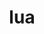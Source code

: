 ---
title: "lua"
layout: cache
categories: [package, develop]
meta: {"compilers": ["apple-clang@16.0.0", "gcc@11.4.0", "gcc@13.2.0", "gcc@7.5.0", "intel-oneapi-compilers@2025.1.0"], "num_specs": 169, "num_specs_by_stack": {"e4s": 48, "e4s-neoverse-v2": 24, "e4s-oneapi": 28, "e4s-rocm-external": 5, "hep": 12, "ml-darwin-aarch64-mps": 9, "ml-linux-aarch64-cpu": 12, "ml-linux-aarch64-cuda": 12, "ml-linux-x86_64-cpu": 12, "ml-linux-x86_64-cuda": 12, "ml-linux-x86_64-rocm": 12, "radiuss": 24, "root": 169, "tutorial": 12}, "oss": ["sequoia", "ubuntu18.04", "ubuntu22.04", "ubuntu24.04"], "platforms": ["darwin", "linux"], "stacks": ["e4s", "e4s-neoverse-v2", "e4s-oneapi", "e4s-rocm-external", "hep", "ml-darwin-aarch64-mps", "ml-linux-aarch64-cpu", "ml-linux-aarch64-cuda", "ml-linux-x86_64-cpu", "ml-linux-x86_64-cuda", "ml-linux-x86_64-rocm", "radiuss", "root", "tutorial"], "targets": ["aarch64", "neoverse_v2", "x86_64_v3"], "versions": ["5.3.6", "5.4.6"]}
spec_details: [{"compiler": "gcc@11.4.0", "hash": "2ir7jzkjrohj7fikg7ttifsykh3n3zpm", "os": "ubuntu22.04", "platform": "linux", "size": "-", "stacks": ["e4s", "root"], "target": "x86_64_v3", "variants": ["build_system=makefile", "fetcher=curl", "+shared"], "versions": ["5.3.6"]}, {"compiler": "gcc@7.5.0", "hash": "2rxzpafahmlohk7gr3dfqugjjmsejtab", "os": "ubuntu18.04", "platform": "linux", "size": "-", "stacks": ["radiuss", "root"], "target": "x86_64_v3", "variants": ["build_system=makefile", "fetcher=curl", "+shared"], "versions": ["5.4.6"]}, {"compiler": "intel-oneapi-compilers@2025.1.0", "hash": "2t54mpb4uv2hbpmr7thjou57wnqrzggq", "os": "ubuntu22.04", "platform": "linux", "size": "-", "stacks": ["e4s-oneapi", "root"], "target": "x86_64_v3", "variants": ["build_system=makefile", "fetcher=curl", "+shared"], "versions": ["5.4.6"]}, {"compiler": "gcc@11.4.0", "hash": "2tdby7ejdo3d33p4iphl7b6lfkgr4qxv", "os": "ubuntu22.04", "platform": "linux", "size": "-", "stacks": ["e4s-neoverse-v2", "root"], "target": "neoverse_v2", "variants": ["build_system=makefile", "fetcher=curl", "+shared"], "versions": ["5.3.6"]}, {"compiler": "gcc@13.2.0", "hash": "33ygzj5hxzywkhfmxja4yosslmn7g7pl", "os": "ubuntu24.04", "platform": "linux", "size": "-", "stacks": ["ml-linux-x86_64-cpu", "ml-linux-x86_64-cuda", "ml-linux-x86_64-rocm", "root"], "target": "x86_64_v3", "variants": ["build_system=makefile", "fetcher=curl", "+shared"], "versions": ["5.3.6"]}, {"compiler": "gcc@13.2.0", "hash": "3ehbo2fhhuqoetzwyvlsctgytlaynsos", "os": "ubuntu24.04", "platform": "linux", "size": "-", "stacks": ["ml-linux-aarch64-cpu", "ml-linux-aarch64-cuda", "root"], "target": "aarch64", "variants": ["build_system=makefile", "fetcher=curl", "+shared"], "versions": ["5.3.6"]}, {"compiler": "gcc@11.4.0", "hash": "3firqeu23s7hll5mzzhdzkcfbigjvwuo", "os": "ubuntu22.04", "platform": "linux", "size": "-", "stacks": ["e4s-neoverse-v2", "root"], "target": "neoverse_v2", "variants": ["build_system=makefile", "fetcher=curl", "+shared"], "versions": ["5.4.6"]}, {"compiler": "gcc@13.2.0", "hash": "3ntognvazrdhqhg7wv7znizxpexbp2ih", "os": "ubuntu24.04", "platform": "linux", "size": "-", "stacks": ["ml-linux-x86_64-cpu", "ml-linux-x86_64-cuda", "ml-linux-x86_64-rocm", "root"], "target": "x86_64_v3", "variants": ["build_system=makefile", "fetcher=curl", "+shared"], "versions": ["5.3.6"]}, {"compiler": "gcc@13.2.0", "hash": "3qnwkiffviqctjyeruzmrh3jnghw25l6", "os": "ubuntu24.04", "platform": "linux", "size": "-", "stacks": ["ml-linux-aarch64-cpu", "ml-linux-aarch64-cuda", "root"], "target": "aarch64", "variants": ["build_system=makefile", "fetcher=curl", "+shared"], "versions": ["5.3.6"]}, {"compiler": "intel-oneapi-compilers@2025.1.0", "hash": "3zn5lbymleoyjaesywgrztk3jwkonan2", "os": "ubuntu22.04", "platform": "linux", "size": "-", "stacks": ["e4s-oneapi", "root"], "target": "x86_64_v3", "variants": ["build_system=makefile", "fetcher=curl", "+shared"], "versions": ["5.3.6"]}, {"compiler": "gcc@7.5.0", "hash": "425b7duq645wksbkcufkxmurfhhohny3", "os": "ubuntu18.04", "platform": "linux", "size": "-", "stacks": ["radiuss", "root"], "target": "x86_64_v3", "variants": ["build_system=makefile", "fetcher=curl", "+shared"], "versions": ["5.4.6"]}, {"compiler": "gcc@11.4.0", "hash": "47b5anqwxxqfoyvc4xigw4mxbvbbjm3p", "os": "ubuntu22.04", "platform": "linux", "size": "-", "stacks": ["e4s", "root"], "target": "x86_64_v3", "variants": ["build_system=makefile", "fetcher=curl", "+shared"], "versions": ["5.3.6"]}, {"compiler": "gcc@11.4.0", "hash": "4cuvjxs4ozfspgjbjyki47pnltdihref", "os": "ubuntu22.04", "platform": "linux", "size": "-", "stacks": ["e4s", "root"], "target": "x86_64_v3", "variants": ["build_system=makefile", "fetcher=curl", "+shared"], "versions": ["5.3.6"]}, {"compiler": "gcc@11.4.0", "hash": "4obmgrqy3zsu4rskl74jnul7hos6xbds", "os": "ubuntu22.04", "platform": "linux", "size": "-", "stacks": ["e4s", "root"], "target": "x86_64_v3", "variants": ["build_system=makefile", "fetcher=curl", "+shared"], "versions": ["5.3.6"]}, {"compiler": "gcc@7.5.0", "hash": "4vw5q6ibbqytzfll2bs3idaddbv3p4bm", "os": "ubuntu18.04", "platform": "linux", "size": "-", "stacks": ["radiuss", "root"], "target": "x86_64_v3", "variants": ["build_system=makefile", "fetcher=curl", "+shared"], "versions": ["5.4.6"]}, {"compiler": "intel-oneapi-compilers@2025.1.0", "hash": "4widbtivxvtbacieqlsd6iotihcjf472", "os": "ubuntu22.04", "platform": "linux", "size": "-", "stacks": ["e4s-oneapi", "root"], "target": "x86_64_v3", "variants": ["build_system=makefile", "fetcher=curl", "+shared"], "versions": ["5.3.6"]}, {"compiler": "gcc@11.4.0", "hash": "555h4rnxcnshwqksl4h7n5qtgfkro47n", "os": "ubuntu22.04", "platform": "linux", "size": "-", "stacks": ["e4s", "root"], "target": "x86_64_v3", "variants": ["build_system=makefile", "fetcher=curl", "+shared"], "versions": ["5.4.6"]}, {"compiler": "gcc@11.4.0", "hash": "56ewsgxsmgfaw3xf3atv3soa4a5vhfmt", "os": "ubuntu22.04", "platform": "linux", "size": "-", "stacks": ["e4s", "root"], "target": "x86_64_v3", "variants": ["build_system=makefile", "fetcher=curl", "+shared"], "versions": ["5.3.6"]}, {"compiler": "gcc@11.4.0", "hash": "5chzirkpive5kf2zlycmxsrrje4uothj", "os": "ubuntu22.04", "platform": "linux", "size": "-", "stacks": ["e4s-neoverse-v2", "root"], "target": "neoverse_v2", "variants": ["build_system=makefile", "fetcher=curl", "+shared"], "versions": ["5.4.6"]}, {"compiler": "gcc@7.5.0", "hash": "5cwxo65s4ffthpefjy6pb5dpwlnj3ltt", "os": "ubuntu18.04", "platform": "linux", "size": "-", "stacks": ["radiuss", "root"], "target": "x86_64_v3", "variants": ["build_system=makefile", "fetcher=curl", "+shared"], "versions": ["5.3.6"]}, {"compiler": "gcc@7.5.0", "hash": "5ikbgv6ju4rsl6l4tpv67gnyldcxx3ex", "os": "ubuntu18.04", "platform": "linux", "size": "-", "stacks": ["radiuss", "root"], "target": "x86_64_v3", "variants": ["build_system=makefile", "fetcher=curl", "+shared"], "versions": ["5.4.6"]}, {"compiler": "gcc@11.4.0", "hash": "5jq6uln2zh5andil4y42xf73mf3pj65f", "os": "ubuntu22.04", "platform": "linux", "size": "-", "stacks": ["e4s", "root"], "target": "x86_64_v3", "variants": ["build_system=makefile", "fetcher=curl", "+shared"], "versions": ["5.3.6"]}, {"compiler": "gcc@11.4.0", "hash": "5ozssmwhpiqom3rq34bgpitjxq2ixt7u", "os": "ubuntu22.04", "platform": "linux", "size": "-", "stacks": ["e4s", "e4s-rocm-external", "root"], "target": "x86_64_v3", "variants": ["build_system=makefile", "fetcher=curl", "+shared"], "versions": ["5.3.6"]}, {"compiler": "gcc@11.4.0", "hash": "5v4vchko7glfe6dftrj73jbaqdaet6lq", "os": "ubuntu22.04", "platform": "linux", "size": "-", "stacks": ["hep", "root"], "target": "x86_64_v3", "variants": ["build_system=makefile", "fetcher=curl", "+shared"], "versions": ["5.3.6"]}, {"compiler": "gcc@13.2.0", "hash": "5vyugmdskyj5kt6vqmoei3wxnzgjuxud", "os": "ubuntu24.04", "platform": "linux", "size": "-", "stacks": ["ml-linux-aarch64-cpu", "ml-linux-aarch64-cuda", "root"], "target": "aarch64", "variants": ["build_system=makefile", "fetcher=curl", "+shared"], "versions": ["5.3.6"]}, {"compiler": "gcc@11.4.0", "hash": "5x3kqsi5wqmv7kfz2z4gvub3txa6ijhr", "os": "ubuntu22.04", "platform": "linux", "size": "-", "stacks": ["e4s-neoverse-v2", "root"], "target": "neoverse_v2", "variants": ["build_system=makefile", "fetcher=curl", "+shared"], "versions": ["5.4.6"]}, {"compiler": "gcc@7.5.0", "hash": "6e7356uwaoq5ves4dhjzovq4qt6ktibd", "os": "ubuntu18.04", "platform": "linux", "size": "-", "stacks": ["radiuss", "root"], "target": "x86_64_v3", "variants": ["build_system=makefile", "fetcher=curl", "+shared"], "versions": ["5.4.6"]}, {"compiler": "apple-clang@16.0.0", "hash": "6f3w5nnk7ltpnlfw47l4pstvbkca27rq", "os": "sequoia", "platform": "darwin", "size": "-", "stacks": ["ml-darwin-aarch64-mps", "root"], "target": "aarch64", "variants": ["build_system=makefile", "fetcher=curl", "+shared"], "versions": ["5.3.6"]}, {"compiler": "gcc@11.4.0", "hash": "6plwfeeexgc2ec4ohlmmilrhi4j7g5le", "os": "ubuntu22.04", "platform": "linux", "size": "-", "stacks": ["e4s", "root"], "target": "x86_64_v3", "variants": ["build_system=makefile", "fetcher=curl", "+shared"], "versions": ["5.4.6"]}, {"compiler": "gcc@11.4.0", "hash": "6qt2hqdgy6vs2yikxxar7viwe2ulgjm4", "os": "ubuntu22.04", "platform": "linux", "size": "-", "stacks": ["e4s", "root", "tutorial"], "target": "x86_64_v3", "variants": ["build_system=makefile", "fetcher=curl", "+shared"], "versions": ["5.4.6"]}, {"compiler": "gcc@13.2.0", "hash": "6ztrnbe5r6zz2toer4nze2erzblxptfx", "os": "ubuntu24.04", "platform": "linux", "size": "-", "stacks": ["ml-linux-aarch64-cpu", "ml-linux-aarch64-cuda", "root"], "target": "aarch64", "variants": ["build_system=makefile", "fetcher=curl", "+shared"], "versions": ["5.3.6"]}, {"compiler": "gcc@11.4.0", "hash": "74ky6emiebfvqqj5mayfska63t6odcem", "os": "ubuntu22.04", "platform": "linux", "size": "-", "stacks": ["e4s", "root"], "target": "x86_64_v3", "variants": ["build_system=makefile", "fetcher=curl", "+shared"], "versions": ["5.3.6"]}, {"compiler": "gcc@11.4.0", "hash": "7kxcjwsfbi4cno6dntthgpqtuzpcwxmo", "os": "ubuntu22.04", "platform": "linux", "size": "-", "stacks": ["e4s", "root", "tutorial"], "target": "x86_64_v3", "variants": ["build_system=makefile", "fetcher=curl", "+shared"], "versions": ["5.4.6"]}, {"compiler": "intel-oneapi-compilers@2025.1.0", "hash": "7s7h3ydokbtpja7j4k3p2oceffoxl3qk", "os": "ubuntu22.04", "platform": "linux", "size": "-", "stacks": ["e4s-oneapi", "root"], "target": "x86_64_v3", "variants": ["build_system=makefile", "fetcher=curl", "+shared"], "versions": ["5.4.6"]}, {"compiler": "gcc@11.4.0", "hash": "7w3qpnyi3xl6kfh4jcdvbwwqiffcva3g", "os": "ubuntu22.04", "platform": "linux", "size": "-", "stacks": ["hep", "root"], "target": "x86_64_v3", "variants": ["build_system=makefile", "fetcher=curl", "+shared"], "versions": ["5.3.6"]}, {"compiler": "intel-oneapi-compilers@2025.1.0", "hash": "7xz5afrwyew3x6gys4lifqppcugrq6ft", "os": "ubuntu22.04", "platform": "linux", "size": "-", "stacks": ["e4s-oneapi", "root"], "target": "x86_64_v3", "variants": ["build_system=makefile", "fetcher=curl", "+shared"], "versions": ["5.4.6"]}, {"compiler": "gcc@11.4.0", "hash": "7zidnlckt5jjse27ndrynb2nc44xjyj5", "os": "ubuntu22.04", "platform": "linux", "size": "-", "stacks": ["e4s", "e4s-rocm-external", "root"], "target": "x86_64_v3", "variants": ["build_system=makefile", "fetcher=curl", "+shared"], "versions": ["5.3.6"]}, {"compiler": "gcc@7.5.0", "hash": "acukeuh5g4vrpxxazv6dyi2i5gpocw6x", "os": "ubuntu18.04", "platform": "linux", "size": "-", "stacks": ["radiuss", "root"], "target": "x86_64_v3", "variants": ["build_system=makefile", "fetcher=curl", "+shared"], "versions": ["5.3.6"]}, {"compiler": "gcc@7.5.0", "hash": "aftk4f5d64qb3gi4qlh7xluuaguiaypz", "os": "ubuntu18.04", "platform": "linux", "size": "-", "stacks": ["radiuss", "root"], "target": "x86_64_v3", "variants": ["build_system=makefile", "fetcher=curl", "+shared"], "versions": ["5.3.6"]}, {"compiler": "gcc@13.2.0", "hash": "aiivfnk4prewv6rmhdyaszeaotjd72pt", "os": "ubuntu24.04", "platform": "linux", "size": "-", "stacks": ["ml-linux-aarch64-cpu", "ml-linux-aarch64-cuda", "root"], "target": "aarch64", "variants": ["build_system=makefile", "fetcher=curl", "+shared"], "versions": ["5.3.6"]}, {"compiler": "gcc@11.4.0", "hash": "alutwqmvw2bzzsj4g24oceg4cxr7me6y", "os": "ubuntu22.04", "platform": "linux", "size": "-", "stacks": ["e4s-neoverse-v2", "root"], "target": "neoverse_v2", "variants": ["build_system=makefile", "fetcher=curl", "+shared"], "versions": ["5.4.6"]}, {"compiler": "intel-oneapi-compilers@2025.1.0", "hash": "at3mejlzlyxw4i4m7a7bcbze3bmthwyg", "os": "ubuntu22.04", "platform": "linux", "size": "-", "stacks": ["e4s-oneapi", "root"], "target": "x86_64_v3", "variants": ["build_system=makefile", "fetcher=curl", "+shared"], "versions": ["5.4.6"]}, {"compiler": "gcc@11.4.0", "hash": "ausltcly4rpfbggzobxaj72i5b6huhrr", "os": "ubuntu22.04", "platform": "linux", "size": "-", "stacks": ["e4s", "root", "tutorial"], "target": "x86_64_v3", "variants": ["build_system=makefile", "fetcher=curl", "+shared"], "versions": ["5.4.6"]}, {"compiler": "gcc@11.4.0", "hash": "b7skqesfrqrqtirhdhfnutd2hscrgudk", "os": "ubuntu22.04", "platform": "linux", "size": "-", "stacks": ["e4s", "root"], "target": "x86_64_v3", "variants": ["build_system=makefile", "fetcher=curl", "+shared"], "versions": ["5.3.6"]}, {"compiler": "intel-oneapi-compilers@2025.1.0", "hash": "bcvoazcjv45b2eg6tiwgopb52lv4dqkf", "os": "ubuntu22.04", "platform": "linux", "size": "-", "stacks": ["e4s-oneapi", "root"], "target": "x86_64_v3", "variants": ["build_system=makefile", "fetcher=curl", "+shared"], "versions": ["5.3.6"]}, {"compiler": "gcc@11.4.0", "hash": "beyaxtnxqiqaqbta6m2k2kkg7yvrvfmq", "os": "ubuntu22.04", "platform": "linux", "size": "-", "stacks": ["e4s", "root"], "target": "x86_64_v3", "variants": ["build_system=makefile", "fetcher=curl", "+shared"], "versions": ["5.3.6"]}, {"compiler": "gcc@11.4.0", "hash": "bjiktkba6woui6o7b6lkvagsjmqrbfno", "os": "ubuntu22.04", "platform": "linux", "size": "-", "stacks": ["e4s", "root"], "target": "x86_64_v3", "variants": ["build_system=makefile", "fetcher=curl", "+shared"], "versions": ["5.4.6"]}, {"compiler": "gcc@11.4.0", "hash": "bvazm4xxxkvizdwpmjqhyk6oliclwstu", "os": "ubuntu22.04", "platform": "linux", "size": "-", "stacks": ["hep", "root"], "target": "x86_64_v3", "variants": ["build_system=makefile", "fetcher=curl", "+shared"], "versions": ["5.3.6"]}, {"compiler": "gcc@11.4.0", "hash": "ca4li5urvwfa4h7lfpe6skwajl5zf2fn", "os": "ubuntu22.04", "platform": "linux", "size": "-", "stacks": ["e4s", "root"], "target": "x86_64_v3", "variants": ["build_system=makefile", "fetcher=curl", "+shared"], "versions": ["5.4.6"]}, {"compiler": "gcc@11.4.0", "hash": "cddo3z4fdohd4gzwhqljaxzmxthjwxr5", "os": "ubuntu22.04", "platform": "linux", "size": "-", "stacks": ["e4s", "e4s-rocm-external", "root"], "target": "x86_64_v3", "variants": ["build_system=makefile", "fetcher=curl", "+shared"], "versions": ["5.3.6"]}, {"compiler": "gcc@11.4.0", "hash": "cezjx3bzmob334epyg7rc6fp5ejtuwzq", "os": "ubuntu22.04", "platform": "linux", "size": "-", "stacks": ["e4s", "root"], "target": "x86_64_v3", "variants": ["build_system=makefile", "fetcher=curl", "+shared"], "versions": ["5.3.6"]}, {"compiler": "gcc@11.4.0", "hash": "ciqsb3uderwqtzivz2swhzalhxweguo5", "os": "ubuntu22.04", "platform": "linux", "size": "-", "stacks": ["e4s", "e4s-rocm-external", "root"], "target": "x86_64_v3", "variants": ["build_system=makefile", "fetcher=curl", "+shared"], "versions": ["5.3.6"]}, {"compiler": "gcc@11.4.0", "hash": "cnhnv3f24cmkf5rdj47fdsn62zmjzmog", "os": "ubuntu22.04", "platform": "linux", "size": "-", "stacks": ["e4s-neoverse-v2", "root"], "target": "neoverse_v2", "variants": ["build_system=makefile", "fetcher=curl", "+shared"], "versions": ["5.3.6"]}, {"compiler": "gcc@11.4.0", "hash": "d2btnku7ovpfse7ad2koh5gtmxgheiun", "os": "ubuntu22.04", "platform": "linux", "size": "-", "stacks": ["e4s", "root"], "target": "x86_64_v3", "variants": ["build_system=makefile", "fetcher=curl", "+shared"], "versions": ["5.4.6"]}, {"compiler": "gcc@11.4.0", "hash": "d4v6vuftqmqpvosabuyshyloqu2abfvm", "os": "ubuntu22.04", "platform": "linux", "size": "-", "stacks": ["e4s", "root"], "target": "x86_64_v3", "variants": ["build_system=makefile", "fetcher=curl", "+shared"], "versions": ["5.3.6"]}, {"compiler": "gcc@11.4.0", "hash": "dcb2mvofhpkizmteodbnboiz4bd2l2gj", "os": "ubuntu22.04", "platform": "linux", "size": "-", "stacks": ["e4s-neoverse-v2", "root"], "target": "neoverse_v2", "variants": ["build_system=makefile", "fetcher=curl", "+shared"], "versions": ["5.3.6"]}, {"compiler": "gcc@11.4.0", "hash": "dj4c7vkdzx3dignmfo3qnlb5s22nbm5n", "os": "ubuntu22.04", "platform": "linux", "size": "-", "stacks": ["e4s-neoverse-v2", "root"], "target": "neoverse_v2", "variants": ["build_system=makefile", "fetcher=curl", "+shared"], "versions": ["5.3.6"]}, {"compiler": "gcc@7.5.0", "hash": "e4phln5rt7rh46waq7utu3zhsbb7noqy", "os": "ubuntu18.04", "platform": "linux", "size": "-", "stacks": ["radiuss", "root"], "target": "x86_64_v3", "variants": ["build_system=makefile", "fetcher=curl", "+shared"], "versions": ["5.3.6"]}, {"compiler": "gcc@11.4.0", "hash": "ee2tu7q7bdwrwgo5tgzft7g3eyrtd5am", "os": "ubuntu22.04", "platform": "linux", "size": "-", "stacks": ["e4s", "root", "tutorial"], "target": "x86_64_v3", "variants": ["build_system=makefile", "fetcher=curl", "+shared"], "versions": ["5.4.6"]}, {"compiler": "apple-clang@16.0.0", "hash": "eup3xf62qsetlmlwelvk4efuhrsz4es6", "os": "sequoia", "platform": "darwin", "size": "-", "stacks": ["ml-darwin-aarch64-mps", "root"], "target": "aarch64", "variants": ["build_system=makefile", "fetcher=curl", "+shared"], "versions": ["5.3.6"]}, {"compiler": "gcc@13.2.0", "hash": "f3xcz53wktti3m7242dcxvtmnq3hmhf6", "os": "ubuntu24.04", "platform": "linux", "size": "-", "stacks": ["ml-linux-x86_64-cpu", "ml-linux-x86_64-cuda", "ml-linux-x86_64-rocm", "root"], "target": "x86_64_v3", "variants": ["build_system=makefile", "fetcher=curl", "+shared"], "versions": ["5.3.6"]}, {"compiler": "gcc@7.5.0", "hash": "fijnuz5u6ce54kur2xn6vtwpywarepcq", "os": "ubuntu18.04", "platform": "linux", "size": "-", "stacks": ["radiuss", "root"], "target": "x86_64_v3", "variants": ["build_system=makefile", "fetcher=curl", "+shared"], "versions": ["5.4.6"]}, {"compiler": "gcc@11.4.0", "hash": "fnenwzksgg3vrgzjhtp6y6x6t75uo4to", "os": "ubuntu22.04", "platform": "linux", "size": "-", "stacks": ["e4s", "root"], "target": "x86_64_v3", "variants": ["build_system=makefile", "fetcher=curl", "+shared"], "versions": ["5.3.6"]}, {"compiler": "intel-oneapi-compilers@2025.1.0", "hash": "fup23ujwn6awxa4jkummt3pw63cvj6zp", "os": "ubuntu22.04", "platform": "linux", "size": "-", "stacks": ["e4s-oneapi", "root"], "target": "x86_64_v3", "variants": ["build_system=makefile", "fetcher=curl", "+shared"], "versions": ["5.3.6"]}, {"compiler": "apple-clang@16.0.0", "hash": "g4kuolkbhka4iknvdqjzfzp2vgtt2gn2", "os": "sequoia", "platform": "darwin", "size": "-", "stacks": ["ml-darwin-aarch64-mps", "root"], "target": "aarch64", "variants": ["build_system=makefile", "fetcher=curl", "+shared"], "versions": ["5.3.6"]}, {"compiler": "gcc@7.5.0", "hash": "g5s7xmmusd2usvpkkukx5bvbhba7ujyp", "os": "ubuntu18.04", "platform": "linux", "size": "-", "stacks": ["radiuss", "root"], "target": "x86_64_v3", "variants": ["build_system=makefile", "fetcher=curl", "+shared"], "versions": ["5.4.6"]}, {"compiler": "gcc@7.5.0", "hash": "gcbnnavt5abmk55wqlwgrnp6viz64jz5", "os": "ubuntu18.04", "platform": "linux", "size": "-", "stacks": ["radiuss", "root"], "target": "x86_64_v3", "variants": ["build_system=makefile", "fetcher=curl", "+shared"], "versions": ["5.4.6"]}, {"compiler": "intel-oneapi-compilers@2025.1.0", "hash": "ge6njiqwfbdl6ap42k4mbgyikjzb73is", "os": "ubuntu22.04", "platform": "linux", "size": "-", "stacks": ["e4s-oneapi", "root"], "target": "x86_64_v3", "variants": ["build_system=makefile", "fetcher=curl", "+shared"], "versions": ["5.3.6"]}, {"compiler": "gcc@7.5.0", "hash": "gjxrikk42drsyo255xiiytdwnt5h7aiv", "os": "ubuntu18.04", "platform": "linux", "size": "-", "stacks": ["radiuss", "root"], "target": "x86_64_v3", "variants": ["build_system=makefile", "fetcher=curl", "+shared"], "versions": ["5.3.6"]}, {"compiler": "intel-oneapi-compilers@2025.1.0", "hash": "gkmy5rgt7xcdk52ae3dc3xx43dl2hjsp", "os": "ubuntu22.04", "platform": "linux", "size": "-", "stacks": ["e4s-oneapi", "root"], "target": "x86_64_v3", "variants": ["build_system=makefile", "fetcher=curl", "+shared"], "versions": ["5.3.6"]}, {"compiler": "intel-oneapi-compilers@2025.1.0", "hash": "gnzc7k5wyrh26kzjsvhsxmfplsl72nws", "os": "ubuntu22.04", "platform": "linux", "size": "-", "stacks": ["e4s-oneapi", "root"], "target": "x86_64_v3", "variants": ["build_system=makefile", "fetcher=curl", "+shared"], "versions": ["5.3.6"]}, {"compiler": "gcc@11.4.0", "hash": "gyg6stivgnoiji5kph6xxmydbqeev75m", "os": "ubuntu22.04", "platform": "linux", "size": "-", "stacks": ["hep", "root"], "target": "x86_64_v3", "variants": ["build_system=makefile", "fetcher=curl", "+shared"], "versions": ["5.3.6"]}, {"compiler": "gcc@11.4.0", "hash": "gzvphvy3qqni34mcfierh2wc5kl3upww", "os": "ubuntu22.04", "platform": "linux", "size": "-", "stacks": ["e4s", "root", "tutorial"], "target": "x86_64_v3", "variants": ["build_system=makefile", "fetcher=curl", "+shared"], "versions": ["5.4.6"]}, {"compiler": "gcc@11.4.0", "hash": "hjzynnhy25efuyzpicxcdgqzfqoqnvck", "os": "ubuntu22.04", "platform": "linux", "size": "-", "stacks": ["e4s-neoverse-v2", "root"], "target": "neoverse_v2", "variants": ["build_system=makefile", "fetcher=curl", "+shared"], "versions": ["5.4.6"]}, {"compiler": "gcc@11.4.0", "hash": "hrrrlmqk2nmp36427ljlaq7vjzecymvu", "os": "ubuntu22.04", "platform": "linux", "size": "-", "stacks": ["e4s-neoverse-v2", "root"], "target": "neoverse_v2", "variants": ["build_system=makefile", "fetcher=curl", "+shared"], "versions": ["5.4.6"]}, {"compiler": "gcc@13.2.0", "hash": "htsnpyl4iz475rdhwlgmzpn3e3ynpcbx", "os": "ubuntu24.04", "platform": "linux", "size": "-", "stacks": ["ml-linux-x86_64-cpu", "ml-linux-x86_64-cuda", "ml-linux-x86_64-rocm", "root"], "target": "x86_64_v3", "variants": ["build_system=makefile", "fetcher=curl", "+shared"], "versions": ["5.3.6"]}, {"compiler": "gcc@11.4.0", "hash": "i37ylgs6krqd6hvd3wkr6ithlmtl62bf", "os": "ubuntu22.04", "platform": "linux", "size": "-", "stacks": ["e4s", "root"], "target": "x86_64_v3", "variants": ["build_system=makefile", "fetcher=curl", "+shared"], "versions": ["5.3.6"]}, {"compiler": "gcc@11.4.0", "hash": "ick7r3wpvu4sgq6mzo7sur6nwchgqzva", "os": "ubuntu22.04", "platform": "linux", "size": "-", "stacks": ["e4s", "e4s-rocm-external", "root"], "target": "x86_64_v3", "variants": ["build_system=makefile", "fetcher=curl", "+shared"], "versions": ["5.3.6"]}, {"compiler": "gcc@11.4.0", "hash": "ifmipj2nmbgdbt5heuq5sb6igfl3morl", "os": "ubuntu22.04", "platform": "linux", "size": "-", "stacks": ["hep", "root"], "target": "x86_64_v3", "variants": ["build_system=makefile", "fetcher=curl", "+shared"], "versions": ["5.3.6"]}, {"compiler": "gcc@7.5.0", "hash": "igt5x5u74ziu7b65eygt2bsfd3onz3lc", "os": "ubuntu18.04", "platform": "linux", "size": "-", "stacks": ["radiuss", "root"], "target": "x86_64_v3", "variants": ["build_system=makefile", "fetcher=curl", "+shared"], "versions": ["5.3.6"]}, {"compiler": "gcc@11.4.0", "hash": "iouyiz4h3h4nlffprf4qsknngots2yig", "os": "ubuntu22.04", "platform": "linux", "size": "-", "stacks": ["e4s-neoverse-v2", "root"], "target": "neoverse_v2", "variants": ["build_system=makefile", "fetcher=curl", "+shared"], "versions": ["5.4.6"]}, {"compiler": "gcc@11.4.0", "hash": "iwvqsi2zi2i35mnttbpstgjp55bhoe3f", "os": "ubuntu22.04", "platform": "linux", "size": "-", "stacks": ["e4s-neoverse-v2", "root"], "target": "neoverse_v2", "variants": ["build_system=makefile", "fetcher=curl", "+shared"], "versions": ["5.3.6"]}, {"compiler": "gcc@11.4.0", "hash": "jco7bhuh6hdrifrvpofoao2mtdofs576", "os": "ubuntu22.04", "platform": "linux", "size": "-", "stacks": ["e4s", "root"], "target": "x86_64_v3", "variants": ["build_system=makefile", "fetcher=curl", "+shared"], "versions": ["5.3.6"]}, {"compiler": "gcc@11.4.0", "hash": "je6y4x6v7oepvgabul2kv255ofvn7ziz", "os": "ubuntu22.04", "platform": "linux", "size": "-", "stacks": ["e4s", "root"], "target": "x86_64_v3", "variants": ["build_system=makefile", "fetcher=curl", "+shared"], "versions": ["5.4.6"]}, {"compiler": "gcc@7.5.0", "hash": "jzzoybjd3aei57rg35gotjh5btouvunp", "os": "ubuntu18.04", "platform": "linux", "size": "-", "stacks": ["radiuss", "root"], "target": "x86_64_v3", "variants": ["build_system=makefile", "fetcher=curl", "+shared"], "versions": ["5.3.6"]}, {"compiler": "gcc@11.4.0", "hash": "k4mje2iwm5vcugdldkborn34vwez4xwg", "os": "ubuntu22.04", "platform": "linux", "size": "-", "stacks": ["e4s", "root", "tutorial"], "target": "x86_64_v3", "variants": ["build_system=makefile", "fetcher=curl", "+shared"], "versions": ["5.4.6"]}, {"compiler": "gcc@11.4.0", "hash": "kdqhxqnixdsdhpbvoj35h5ys66dbc3z4", "os": "ubuntu22.04", "platform": "linux", "size": "-", "stacks": ["hep", "root"], "target": "x86_64_v3", "variants": ["build_system=makefile", "fetcher=curl", "+shared"], "versions": ["5.3.6"]}, {"compiler": "apple-clang@16.0.0", "hash": "ke24jhucclfrkgfr47damgpet5o7ucbq", "os": "sequoia", "platform": "darwin", "size": "-", "stacks": ["ml-darwin-aarch64-mps", "root"], "target": "aarch64", "variants": ["build_system=makefile", "fetcher=curl", "+shared"], "versions": ["5.3.6"]}, {"compiler": "gcc@11.4.0", "hash": "krg3uvghzphnn2yl2eczzdbobxtdtejk", "os": "ubuntu22.04", "platform": "linux", "size": "-", "stacks": ["e4s-neoverse-v2", "root"], "target": "neoverse_v2", "variants": ["build_system=makefile", "fetcher=curl", "+shared"], "versions": ["5.3.6"]}, {"compiler": "apple-clang@16.0.0", "hash": "ktmioohwu6wnlbgmhsxurultczq7xnfo", "os": "sequoia", "platform": "darwin", "size": "-", "stacks": ["ml-darwin-aarch64-mps", "root"], "target": "aarch64", "variants": ["build_system=makefile", "fetcher=curl", "+shared"], "versions": ["5.3.6"]}, {"compiler": "gcc@11.4.0", "hash": "l2seu3rz5hteub3z3nx6hrrtxccb3fiu", "os": "ubuntu22.04", "platform": "linux", "size": "-", "stacks": ["e4s", "root"], "target": "x86_64_v3", "variants": ["build_system=makefile", "fetcher=curl", "+shared"], "versions": ["5.4.6"]}, {"compiler": "gcc@7.5.0", "hash": "l5ygbi4iqmajpozumqal4hqawfbpts76", "os": "ubuntu18.04", "platform": "linux", "size": "-", "stacks": ["radiuss", "root"], "target": "x86_64_v3", "variants": ["build_system=makefile", "fetcher=curl", "+shared"], "versions": ["5.3.6"]}, {"compiler": "gcc@13.2.0", "hash": "l66rp6akvube4bpsii7b6zhio5bpiajo", "os": "ubuntu24.04", "platform": "linux", "size": "-", "stacks": ["ml-linux-aarch64-cpu", "ml-linux-aarch64-cuda", "root"], "target": "aarch64", "variants": ["build_system=makefile", "fetcher=curl", "+shared"], "versions": ["5.3.6"]}, {"compiler": "gcc@11.4.0", "hash": "lpmpcgs5ebij7f7o3prdwcia34ooiy5l", "os": "ubuntu22.04", "platform": "linux", "size": "-", "stacks": ["hep", "root"], "target": "x86_64_v3", "variants": ["build_system=makefile", "fetcher=curl", "+shared"], "versions": ["5.3.6"]}, {"compiler": "gcc@13.2.0", "hash": "lsv6w7ldgfnhpgmgce4zxlovgywthlok", "os": "ubuntu24.04", "platform": "linux", "size": "-", "stacks": ["ml-linux-x86_64-cpu", "ml-linux-x86_64-cuda", "ml-linux-x86_64-rocm", "root"], "target": "x86_64_v3", "variants": ["build_system=makefile", "fetcher=curl", "+shared"], "versions": ["5.3.6"]}, {"compiler": "intel-oneapi-compilers@2025.1.0", "hash": "lxkpgyr3iu4og4vfrw5ubtljcpq4yrii", "os": "ubuntu22.04", "platform": "linux", "size": "-", "stacks": ["e4s-oneapi", "root"], "target": "x86_64_v3", "variants": ["build_system=makefile", "fetcher=curl", "+shared"], "versions": ["5.3.6"]}, {"compiler": "gcc@11.4.0", "hash": "lyl37fi5sa4muhndvb4medugfrhvbdv7", "os": "ubuntu22.04", "platform": "linux", "size": "-", "stacks": ["e4s-neoverse-v2", "root"], "target": "neoverse_v2", "variants": ["build_system=makefile", "fetcher=curl", "+shared"], "versions": ["5.4.6"]}, {"compiler": "gcc@11.4.0", "hash": "lyqhmy63bhxkquzfnzfygpplwyapjzds", "os": "ubuntu22.04", "platform": "linux", "size": "-", "stacks": ["hep", "root"], "target": "x86_64_v3", "variants": ["build_system=makefile", "fetcher=curl", "+shared"], "versions": ["5.3.6"]}, {"compiler": "gcc@7.5.0", "hash": "maarcdqgtpvkkky5e3llg3g4a7yfnsc7", "os": "ubuntu18.04", "platform": "linux", "size": "-", "stacks": ["radiuss", "root"], "target": "x86_64_v3", "variants": ["build_system=makefile", "fetcher=curl", "+shared"], "versions": ["5.3.6"]}, {"compiler": "gcc@11.4.0", "hash": "mgxmpmkribiradtdkvvwsw67nqbqnpvg", "os": "ubuntu22.04", "platform": "linux", "size": "-", "stacks": ["e4s", "root"], "target": "x86_64_v3", "variants": ["build_system=makefile", "fetcher=curl", "+shared"], "versions": ["5.4.6"]}, {"compiler": "intel-oneapi-compilers@2025.1.0", "hash": "mjf5lyf7gadoz36tjokx25ilfokoxu6e", "os": "ubuntu22.04", "platform": "linux", "size": "-", "stacks": ["e4s-oneapi", "root"], "target": "x86_64_v3", "variants": ["build_system=makefile", "fetcher=curl", "+shared"], "versions": ["5.4.6"]}, {"compiler": "gcc@13.2.0", "hash": "mm5xqi7xcyorauf5yrd55oxxczp342tb", "os": "ubuntu24.04", "platform": "linux", "size": "-", "stacks": ["ml-linux-x86_64-cpu", "ml-linux-x86_64-cuda", "ml-linux-x86_64-rocm", "root"], "target": "x86_64_v3", "variants": ["build_system=makefile", "fetcher=curl", "+shared"], "versions": ["5.3.6"]}, {"compiler": "intel-oneapi-compilers@2025.1.0", "hash": "mpj7xvuzfbgaqidfyyl5tgdl26qxpmat", "os": "ubuntu22.04", "platform": "linux", "size": "-", "stacks": ["e4s-oneapi", "root"], "target": "x86_64_v3", "variants": ["build_system=makefile", "fetcher=curl", "+shared"], "versions": ["5.4.6"]}, {"compiler": "gcc@11.4.0", "hash": "mqa3ndsdeuscb5lzfxczrgbpx5idclaj", "os": "ubuntu22.04", "platform": "linux", "size": "-", "stacks": ["e4s", "root"], "target": "x86_64_v3", "variants": ["build_system=makefile", "fetcher=curl", "+shared"], "versions": ["5.4.6"]}, {"compiler": "apple-clang@16.0.0", "hash": "msxy7p6fq7rf2vojf4hyjbnymcdkwbw2", "os": "sequoia", "platform": "darwin", "size": "-", "stacks": ["ml-darwin-aarch64-mps", "root"], "target": "aarch64", "variants": ["build_system=makefile", "fetcher=curl", "+shared"], "versions": ["5.3.6"]}, {"compiler": "gcc@11.4.0", "hash": "mvusjnbbcxos72cq46idwrkvvu3qspqp", "os": "ubuntu22.04", "platform": "linux", "size": "-", "stacks": ["e4s", "root"], "target": "x86_64_v3", "variants": ["build_system=makefile", "fetcher=curl", "+shared"], "versions": ["5.3.6"]}, {"compiler": "gcc@11.4.0", "hash": "nioktgt3oxnm64soeq3qzn5td637bb2b", "os": "ubuntu22.04", "platform": "linux", "size": "-", "stacks": ["e4s", "root", "tutorial"], "target": "x86_64_v3", "variants": ["build_system=makefile", "fetcher=curl", "+shared"], "versions": ["5.4.6"]}, {"compiler": "intel-oneapi-compilers@2025.1.0", "hash": "nlopcjj4xgeff5ierefbi6gt7sygnl34", "os": "ubuntu22.04", "platform": "linux", "size": "-", "stacks": ["e4s-oneapi", "root"], "target": "x86_64_v3", "variants": ["build_system=makefile", "fetcher=curl", "+shared"], "versions": ["5.3.6"]}, {"compiler": "gcc@7.5.0", "hash": "nowcdje2p6winbvqwxjn7biwle6ypxxf", "os": "ubuntu18.04", "platform": "linux", "size": "-", "stacks": ["radiuss", "root"], "target": "x86_64_v3", "variants": ["build_system=makefile", "fetcher=curl", "+shared"], "versions": ["5.3.6"]}, {"compiler": "gcc@11.4.0", "hash": "nsb4vxhy2s4pm62s7dbj3k43yjiy7xl3", "os": "ubuntu22.04", "platform": "linux", "size": "-", "stacks": ["e4s", "root", "tutorial"], "target": "x86_64_v3", "variants": ["build_system=makefile", "fetcher=curl", "+shared"], "versions": ["5.4.6"]}, {"compiler": "intel-oneapi-compilers@2025.1.0", "hash": "nvng2a73ehweyhzzfebwexqc2smvr6os", "os": "ubuntu22.04", "platform": "linux", "size": "-", "stacks": ["e4s-oneapi", "root"], "target": "x86_64_v3", "variants": ["build_system=makefile", "fetcher=curl", "+shared"], "versions": ["5.4.6"]}, {"compiler": "gcc@11.4.0", "hash": "nvnhfp4yycxsarqnrgeoizwys7dne4yc", "os": "ubuntu22.04", "platform": "linux", "size": "-", "stacks": ["e4s-neoverse-v2", "root"], "target": "neoverse_v2", "variants": ["build_system=makefile", "fetcher=curl", "+shared"], "versions": ["5.4.6"]}, {"compiler": "gcc@11.4.0", "hash": "nvrkzivvpthfe2sisvtynjnsifel3paa", "os": "ubuntu22.04", "platform": "linux", "size": "-", "stacks": ["e4s", "root", "tutorial"], "target": "x86_64_v3", "variants": ["build_system=makefile", "fetcher=curl", "+shared"], "versions": ["5.4.6"]}, {"compiler": "intel-oneapi-compilers@2025.1.0", "hash": "nz5sogcyfpozro3bqadxfsh7ipxzgb6a", "os": "ubuntu22.04", "platform": "linux", "size": "-", "stacks": ["e4s-oneapi", "root"], "target": "x86_64_v3", "variants": ["build_system=makefile", "fetcher=curl", "+shared"], "versions": ["5.4.6"]}, {"compiler": "gcc@11.4.0", "hash": "o335gj6d3vtuwdbnkr4wbkvfcoanffav", "os": "ubuntu22.04", "platform": "linux", "size": "-", "stacks": ["e4s", "root", "tutorial"], "target": "x86_64_v3", "variants": ["build_system=makefile", "fetcher=curl", "+shared"], "versions": ["5.4.6"]}, {"compiler": "gcc@7.5.0", "hash": "o3sznubd25qwmrtyrmtvcxs4nc24rlii", "os": "ubuntu18.04", "platform": "linux", "size": "-", "stacks": ["radiuss", "root"], "target": "x86_64_v3", "variants": ["build_system=makefile", "fetcher=curl", "+shared"], "versions": ["5.3.6"]}, {"compiler": "gcc@13.2.0", "hash": "o5zre4guul6nelj33pp6cajytdrbvfsn", "os": "ubuntu24.04", "platform": "linux", "size": "-", "stacks": ["ml-linux-aarch64-cpu", "ml-linux-aarch64-cuda", "root"], "target": "aarch64", "variants": ["build_system=makefile", "fetcher=curl", "+shared"], "versions": ["5.3.6"]}, {"compiler": "intel-oneapi-compilers@2025.1.0", "hash": "oj4xqfr7uwszucmh7d7yzuyzosm45ojb", "os": "ubuntu22.04", "platform": "linux", "size": "-", "stacks": ["e4s-oneapi", "root"], "target": "x86_64_v3", "variants": ["build_system=makefile", "fetcher=curl", "+shared"], "versions": ["5.4.6"]}, {"compiler": "gcc@11.4.0", "hash": "oxlsmdzpzjgdgwkah5bn32waru4ibryl", "os": "ubuntu22.04", "platform": "linux", "size": "-", "stacks": ["e4s-neoverse-v2", "root"], "target": "neoverse_v2", "variants": ["build_system=makefile", "fetcher=curl", "+shared"], "versions": ["5.4.6"]}, {"compiler": "gcc@11.4.0", "hash": "ozpvfqvxmpnebpfvgrxqdo747t4k77ob", "os": "ubuntu22.04", "platform": "linux", "size": "-", "stacks": ["hep", "root"], "target": "x86_64_v3", "variants": ["build_system=makefile", "fetcher=curl", "+shared"], "versions": ["5.3.6"]}, {"compiler": "gcc@11.4.0", "hash": "p53z4zi2ea6ivsiq3rosawgpuqn2y426", "os": "ubuntu22.04", "platform": "linux", "size": "-", "stacks": ["e4s", "root"], "target": "x86_64_v3", "variants": ["build_system=makefile", "fetcher=curl", "+shared"], "versions": ["5.3.6"]}, {"compiler": "gcc@13.2.0", "hash": "p5lbt5v26q2ejktzgx75pdhchgqfte5k", "os": "ubuntu24.04", "platform": "linux", "size": "-", "stacks": ["ml-linux-aarch64-cpu", "ml-linux-aarch64-cuda", "root"], "target": "aarch64", "variants": ["build_system=makefile", "fetcher=curl", "+shared"], "versions": ["5.3.6"]}, {"compiler": "gcc@13.2.0", "hash": "puzth2ydzu5zhmmyxzeoocsdx7wum2ku", "os": "ubuntu24.04", "platform": "linux", "size": "-", "stacks": ["ml-linux-aarch64-cpu", "ml-linux-aarch64-cuda", "root"], "target": "aarch64", "variants": ["build_system=makefile", "fetcher=curl", "+shared"], "versions": ["5.3.6"]}, {"compiler": "gcc@13.2.0", "hash": "q2d5ff7iyxghb7hrkwredfcrgxv3276r", "os": "ubuntu24.04", "platform": "linux", "size": "-", "stacks": ["ml-linux-x86_64-cpu", "ml-linux-x86_64-cuda", "ml-linux-x86_64-rocm", "root"], "target": "x86_64_v3", "variants": ["build_system=makefile", "fetcher=curl", "+shared"], "versions": ["5.3.6"]}, {"compiler": "gcc@7.5.0", "hash": "qjxhwmeg55opzdntdqz4xkan6gkhhtm7", "os": "ubuntu18.04", "platform": "linux", "size": "-", "stacks": ["radiuss", "root"], "target": "x86_64_v3", "variants": ["build_system=makefile", "fetcher=curl", "+shared"], "versions": ["5.3.6"]}, {"compiler": "gcc@11.4.0", "hash": "qn2shoyzas2bsdhoqpenipguk6xi3d6m", "os": "ubuntu22.04", "platform": "linux", "size": "-", "stacks": ["e4s-neoverse-v2", "root"], "target": "neoverse_v2", "variants": ["build_system=makefile", "fetcher=curl", "+shared"], "versions": ["5.3.6"]}, {"compiler": "gcc@11.4.0", "hash": "qobmgvmixnncgmvbipgu2lvb7tapaopo", "os": "ubuntu22.04", "platform": "linux", "size": "-", "stacks": ["hep", "root"], "target": "x86_64_v3", "variants": ["build_system=makefile", "fetcher=curl", "+shared"], "versions": ["5.3.6"]}, {"compiler": "intel-oneapi-compilers@2025.1.0", "hash": "qtn2og5jkwziygaauvk4zeu7tsy5aqgk", "os": "ubuntu22.04", "platform": "linux", "size": "-", "stacks": ["e4s-oneapi", "root"], "target": "x86_64_v3", "variants": ["build_system=makefile", "fetcher=curl", "+shared"], "versions": ["5.3.6"]}, {"compiler": "gcc@11.4.0", "hash": "qzrd2rhhncfvaaud33axxvwgiljhhe5i", "os": "ubuntu22.04", "platform": "linux", "size": "-", "stacks": ["e4s", "root"], "target": "x86_64_v3", "variants": ["build_system=makefile", "fetcher=curl", "+shared"], "versions": ["5.4.6"]}, {"compiler": "gcc@11.4.0", "hash": "r3e7jbytmumi7mmoivfcknuyqri7h537", "os": "ubuntu22.04", "platform": "linux", "size": "-", "stacks": ["e4s-neoverse-v2", "root"], "target": "neoverse_v2", "variants": ["build_system=makefile", "fetcher=curl", "+shared"], "versions": ["5.3.6"]}, {"compiler": "gcc@13.2.0", "hash": "r3xysmzt6i2iqcbjo64mjznwiudsmdic", "os": "ubuntu24.04", "platform": "linux", "size": "-", "stacks": ["ml-linux-aarch64-cpu", "ml-linux-aarch64-cuda", "root"], "target": "aarch64", "variants": ["build_system=makefile", "fetcher=curl", "+shared"], "versions": ["5.3.6"]}, {"compiler": "intel-oneapi-compilers@2025.1.0", "hash": "rgsznjgxvv2r4tq6mbuzygddksf5s6gt", "os": "ubuntu22.04", "platform": "linux", "size": "-", "stacks": ["e4s-oneapi", "root"], "target": "x86_64_v3", "variants": ["build_system=makefile", "fetcher=curl", "+shared"], "versions": ["5.4.6"]}, {"compiler": "gcc@11.4.0", "hash": "sbacrfteqxqdtjavc2iuiorteh5ch5tn", "os": "ubuntu22.04", "platform": "linux", "size": "-", "stacks": ["e4s-neoverse-v2", "root"], "target": "neoverse_v2", "variants": ["build_system=makefile", "fetcher=curl", "+shared"], "versions": ["5.3.6"]}, {"compiler": "intel-oneapi-compilers@2025.1.0", "hash": "sesn2rpyx6abqp5b3o3sau5ctewsahcz", "os": "ubuntu22.04", "platform": "linux", "size": "-", "stacks": ["e4s-oneapi", "root"], "target": "x86_64_v3", "variants": ["build_system=makefile", "fetcher=curl", "+shared"], "versions": ["5.4.6"]}, {"compiler": "gcc@13.2.0", "hash": "sk6hq3b7vjnqqx4bhnseqzzmk5vcajlq", "os": "ubuntu24.04", "platform": "linux", "size": "-", "stacks": ["ml-linux-x86_64-cpu", "ml-linux-x86_64-cuda", "ml-linux-x86_64-rocm", "root"], "target": "x86_64_v3", "variants": ["build_system=makefile", "fetcher=curl", "+shared"], "versions": ["5.3.6"]}, {"compiler": "intel-oneapi-compilers@2025.1.0", "hash": "tr37k2g4rahzifjoitnr5wwq2virjoak", "os": "ubuntu22.04", "platform": "linux", "size": "-", "stacks": ["e4s-oneapi", "root"], "target": "x86_64_v3", "variants": ["build_system=makefile", "fetcher=curl", "+shared"], "versions": ["5.4.6"]}, {"compiler": "intel-oneapi-compilers@2025.1.0", "hash": "tsdajrenobuaa6dsgog6kxb4zx63nmke", "os": "ubuntu22.04", "platform": "linux", "size": "-", "stacks": ["e4s-oneapi", "root"], "target": "x86_64_v3", "variants": ["build_system=makefile", "fetcher=curl", "+shared"], "versions": ["5.3.6"]}, {"compiler": "gcc@11.4.0", "hash": "tz34pj5nih6hylpyrwugy6fr5a77gh2g", "os": "ubuntu22.04", "platform": "linux", "size": "-", "stacks": ["e4s-neoverse-v2", "root"], "target": "neoverse_v2", "variants": ["build_system=makefile", "fetcher=curl", "+shared"], "versions": ["5.4.6"]}, {"compiler": "intel-oneapi-compilers@2025.1.0", "hash": "u4v6wgvjtgi6vqmzoaasjoqpgfok4old", "os": "ubuntu22.04", "platform": "linux", "size": "-", "stacks": ["e4s-oneapi", "root"], "target": "x86_64_v3", "variants": ["build_system=makefile", "fetcher=curl", "+shared"], "versions": ["5.3.6"]}, {"compiler": "gcc@13.2.0", "hash": "uf3ilzjtzpb3q2xfpsmw6t5xdgl4vfef", "os": "ubuntu24.04", "platform": "linux", "size": "-", "stacks": ["ml-linux-x86_64-cpu", "ml-linux-x86_64-cuda", "ml-linux-x86_64-rocm", "root"], "target": "x86_64_v3", "variants": ["build_system=makefile", "fetcher=curl", "+shared"], "versions": ["5.3.6"]}, {"compiler": "intel-oneapi-compilers@2025.1.0", "hash": "uojpn33phneurgc7nnnqdpgnyimss7nn", "os": "ubuntu22.04", "platform": "linux", "size": "-", "stacks": ["e4s-oneapi", "root"], "target": "x86_64_v3", "variants": ["build_system=makefile", "fetcher=curl", "+shared"], "versions": ["5.3.6"]}, {"compiler": "gcc@11.4.0", "hash": "urfcn6bdazaywewicdbx5nhti6h5kg3m", "os": "ubuntu22.04", "platform": "linux", "size": "-", "stacks": ["e4s-neoverse-v2", "root"], "target": "neoverse_v2", "variants": ["build_system=makefile", "fetcher=curl", "+shared"], "versions": ["5.3.6"]}, {"compiler": "gcc@11.4.0", "hash": "urzunhlmwl2x3mbzxwefoprj5otkzevq", "os": "ubuntu22.04", "platform": "linux", "size": "-", "stacks": ["e4s", "root"], "target": "x86_64_v3", "variants": ["build_system=makefile", "fetcher=curl", "+shared"], "versions": ["5.3.6"]}, {"compiler": "gcc@11.4.0", "hash": "uwobnxgadpxs7kf4vka33k2sgrl7s7zw", "os": "ubuntu22.04", "platform": "linux", "size": "-", "stacks": ["e4s", "root"], "target": "x86_64_v3", "variants": ["build_system=makefile", "fetcher=curl", "+shared"], "versions": ["5.3.6"]}, {"compiler": "gcc@7.5.0", "hash": "v25pnodaoj5zuyyvti47mbbqydyucxhk", "os": "ubuntu18.04", "platform": "linux", "size": "-", "stacks": ["radiuss", "root"], "target": "x86_64_v3", "variants": ["build_system=makefile", "fetcher=curl", "+shared"], "versions": ["5.4.6"]}, {"compiler": "intel-oneapi-compilers@2025.1.0", "hash": "vbgvzdv5w26e7qvskpvsdrw5u32orwfl", "os": "ubuntu22.04", "platform": "linux", "size": "-", "stacks": ["e4s-oneapi", "root"], "target": "x86_64_v3", "variants": ["build_system=makefile", "fetcher=curl", "+shared"], "versions": ["5.4.6"]}, {"compiler": "gcc@7.5.0", "hash": "veqt3aulknxb3nngzi6tuzrnntsrmbsr", "os": "ubuntu18.04", "platform": "linux", "size": "-", "stacks": ["radiuss", "root"], "target": "x86_64_v3", "variants": ["build_system=makefile", "fetcher=curl", "+shared"], "versions": ["5.4.6"]}, {"compiler": "gcc@11.4.0", "hash": "vfod7vtvqzynramdawxvjdbwmvk56p2h", "os": "ubuntu22.04", "platform": "linux", "size": "-", "stacks": ["e4s", "root", "tutorial"], "target": "x86_64_v3", "variants": ["build_system=makefile", "fetcher=curl", "+shared"], "versions": ["5.4.6"]}, {"compiler": "gcc@11.4.0", "hash": "virlj2aai2gpcj3azaai4s6tdyhspthx", "os": "ubuntu22.04", "platform": "linux", "size": "-", "stacks": ["e4s-neoverse-v2", "root"], "target": "neoverse_v2", "variants": ["build_system=makefile", "fetcher=curl", "+shared"], "versions": ["5.4.6"]}, {"compiler": "gcc@7.5.0", "hash": "vp6wqpie5727ylb5os7ytruqtgeps7hv", "os": "ubuntu18.04", "platform": "linux", "size": "-", "stacks": ["radiuss", "root"], "target": "x86_64_v3", "variants": ["build_system=makefile", "fetcher=curl", "+shared"], "versions": ["5.4.6"]}, {"compiler": "gcc@13.2.0", "hash": "vpqqhqw4m34smfm4ykmwphc5iytguasi", "os": "ubuntu24.04", "platform": "linux", "size": "-", "stacks": ["ml-linux-x86_64-cpu", "ml-linux-x86_64-cuda", "ml-linux-x86_64-rocm", "root"], "target": "x86_64_v3", "variants": ["build_system=makefile", "fetcher=curl", "+shared"], "versions": ["5.3.6"]}, {"compiler": "intel-oneapi-compilers@2025.1.0", "hash": "vsddopnwtahn2qnll7yadlgluhfmvkty", "os": "ubuntu22.04", "platform": "linux", "size": "-", "stacks": ["e4s-oneapi", "root"], "target": "x86_64_v3", "variants": ["build_system=makefile", "fetcher=curl", "+shared"], "versions": ["5.4.6"]}, {"compiler": "gcc@11.4.0", "hash": "w2fs7zzexpuwsfxngc4ycdvdg6dxhvfl", "os": "ubuntu22.04", "platform": "linux", "size": "-", "stacks": ["e4s", "root"], "target": "x86_64_v3", "variants": ["build_system=makefile", "fetcher=curl", "+shared"], "versions": ["5.4.6"]}, {"compiler": "apple-clang@16.0.0", "hash": "w6q6zowgjhri5hfqs6i2ulfsi4kmfei2", "os": "sequoia", "platform": "darwin", "size": "-", "stacks": ["ml-darwin-aarch64-mps", "root"], "target": "aarch64", "variants": ["build_system=makefile", "fetcher=curl", "+shared"], "versions": ["5.3.6"]}, {"compiler": "intel-oneapi-compilers@2025.1.0", "hash": "w7evgyo53h2uwjycgrvc5wq5usldet77", "os": "ubuntu22.04", "platform": "linux", "size": "-", "stacks": ["e4s-oneapi", "root"], "target": "x86_64_v3", "variants": ["build_system=makefile", "fetcher=curl", "+shared"], "versions": ["5.3.6"]}, {"compiler": "gcc@7.5.0", "hash": "wvoejiiuenef3quhitg65rlhzcak2x3t", "os": "ubuntu18.04", "platform": "linux", "size": "-", "stacks": ["radiuss", "root"], "target": "x86_64_v3", "variants": ["build_system=makefile", "fetcher=curl", "+shared"], "versions": ["5.4.6"]}, {"compiler": "gcc@11.4.0", "hash": "wywsnbxcvmfuxtkxflhdqytbq4xlija7", "os": "ubuntu22.04", "platform": "linux", "size": "-", "stacks": ["e4s", "root"], "target": "x86_64_v3", "variants": ["build_system=makefile", "fetcher=curl", "+shared"], "versions": ["5.3.6"]}, {"compiler": "gcc@13.2.0", "hash": "x2a4gw5krz2bhwpfijnncggbf3ogvfwh", "os": "ubuntu24.04", "platform": "linux", "size": "-", "stacks": ["ml-linux-aarch64-cpu", "ml-linux-aarch64-cuda", "root"], "target": "aarch64", "variants": ["build_system=makefile", "fetcher=curl", "+shared"], "versions": ["5.3.6"]}, {"compiler": "apple-clang@16.0.0", "hash": "x3hh5yjhzoyrowli7kv7juvevgradjmn", "os": "sequoia", "platform": "darwin", "size": "-", "stacks": ["ml-darwin-aarch64-mps", "root"], "target": "aarch64", "variants": ["build_system=makefile", "fetcher=curl", "+shared"], "versions": ["5.3.6"]}, {"compiler": "gcc@13.2.0", "hash": "xbzleyd6e2tg7gzzstniymrttfzndbko", "os": "ubuntu24.04", "platform": "linux", "size": "-", "stacks": ["ml-linux-x86_64-cpu", "ml-linux-x86_64-cuda", "ml-linux-x86_64-rocm", "root"], "target": "x86_64_v3", "variants": ["build_system=makefile", "fetcher=curl", "+shared"], "versions": ["5.3.6"]}, {"compiler": "gcc@11.4.0", "hash": "xjx54rmenwk77ui2v22mtnzx2ebudets", "os": "ubuntu22.04", "platform": "linux", "size": "-", "stacks": ["e4s", "root", "tutorial"], "target": "x86_64_v3", "variants": ["build_system=makefile", "fetcher=curl", "+shared"], "versions": ["5.4.6"]}, {"compiler": "apple-clang@16.0.0", "hash": "xpsi6emiyzoabb7rtb5wgw2bqpllukar", "os": "sequoia", "platform": "darwin", "size": "-", "stacks": ["ml-darwin-aarch64-mps", "root"], "target": "aarch64", "variants": ["build_system=makefile", "fetcher=curl", "+shared"], "versions": ["5.3.6"]}, {"compiler": "gcc@11.4.0", "hash": "ybpzzrtaklkufkqgfs6n6ula43vjgbgs", "os": "ubuntu22.04", "platform": "linux", "size": "-", "stacks": ["e4s-neoverse-v2", "root"], "target": "neoverse_v2", "variants": ["build_system=makefile", "fetcher=curl", "+shared"], "versions": ["5.3.6"]}, {"compiler": "gcc@11.4.0", "hash": "yggbw7xz3ao63k7wifejqso4wlenfl2j", "os": "ubuntu22.04", "platform": "linux", "size": "-", "stacks": ["e4s-neoverse-v2", "root"], "target": "neoverse_v2", "variants": ["build_system=makefile", "fetcher=curl", "+shared"], "versions": ["5.3.6"]}, {"compiler": "gcc@11.4.0", "hash": "yilh4iuiiynl2icdorhxqcsipuj47fua", "os": "ubuntu22.04", "platform": "linux", "size": "-", "stacks": ["hep", "root"], "target": "x86_64_v3", "variants": ["build_system=makefile", "fetcher=curl", "+shared"], "versions": ["5.3.6"]}, {"compiler": "gcc@11.4.0", "hash": "yk5rt3omjqciq42ycx5c4rmpg3jc3d2k", "os": "ubuntu22.04", "platform": "linux", "size": "-", "stacks": ["hep", "root"], "target": "x86_64_v3", "variants": ["build_system=makefile", "fetcher=curl", "+shared"], "versions": ["5.3.6"]}, {"compiler": "gcc@13.2.0", "hash": "yzavmsw7l6tomowf7pkwu54jlxgkcbjx", "os": "ubuntu24.04", "platform": "linux", "size": "-", "stacks": ["ml-linux-x86_64-cpu", "ml-linux-x86_64-cuda", "ml-linux-x86_64-rocm", "root"], "target": "x86_64_v3", "variants": ["build_system=makefile", "fetcher=curl", "+shared"], "versions": ["5.3.6"]}, {"compiler": "gcc@13.2.0", "hash": "zgczvpzgykzl554ctz52tztbmuewozdo", "os": "ubuntu24.04", "platform": "linux", "size": "-", "stacks": ["ml-linux-aarch64-cpu", "ml-linux-aarch64-cuda", "root"], "target": "aarch64", "variants": ["build_system=makefile", "fetcher=curl", "+shared"], "versions": ["5.3.6"]}, {"compiler": "gcc@11.4.0", "hash": "zwmiwk6po5gg4sdrn6eypug5itikbgj2", "os": "ubuntu22.04", "platform": "linux", "size": "-", "stacks": ["e4s", "root"], "target": "x86_64_v3", "variants": ["build_system=makefile", "fetcher=curl", "+shared"], "versions": ["5.4.6"]}]
---